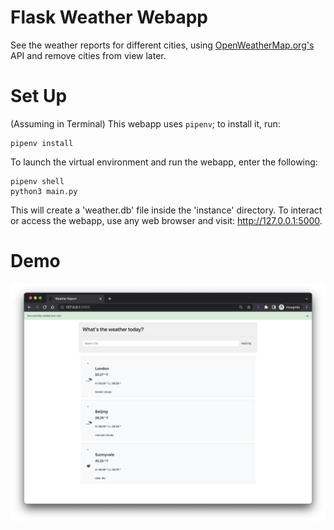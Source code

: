 # Flask Weather Webapp

See the weather reports for different cities, using <a href="https://openweathermap.org/">OpenWeatherMap.org's</a> API and remove cities from view later.

# Set Up
(Assuming in Terminal)
This webapp uses ```pipenv```; to install it, run:
```
pipenv install
```

To launch the virtual environment and run the webapp, enter the following:
```
pipenv shell
python3 main.py
```

This will create a 'weather.db' file inside the 'instance' directory. To interact or access the webapp, use any web browser and visit: http://127.0.0.1:5000. 

# Demo
<img src="https://github.com/jschhie/weather-app/blob/master/same%20weather%20webapp.png" alter="Demo of weather web app">
